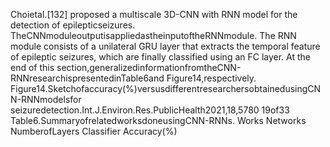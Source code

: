 Choietal.[132] proposed a multiscale 3D-CNN with RNN model for the detection of
epilepticseizures. TheCNNmoduleoutputisappliedastheinputoftheRNNmodule.
The RNN module consists of a unilateral GRU layer that extracts the temporal feature
of epileptic seizures, which are finally classified using an FC layer. At the end of this
section,generalizedinformationfromtheCNN-RNNresearchispresentedinTable6and
Figure14,respectively.
Figure14.Sketchofaccuracy(%)versusdifferentresearchersobtainedusingCNN-RNNmodelsfor
seizuredetection.Int.J.Environ.Res.PublicHealth2021,18,5780 19of33
Table6.SummaryofrelatedworksdoneusingCNN-RNNs.
Works Networks NumberofLayers Classifier Accuracy(%)